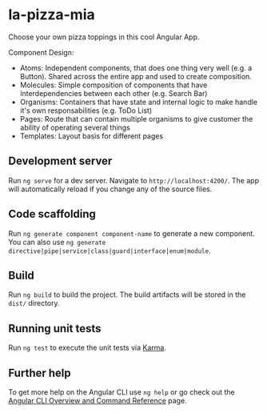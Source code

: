 # la-pizza-mia
Choose your own pizza toppings in this cool Angular App.

Component Design:

- Atoms: Independent components, that does one thing very well (e.g. a Button). Shared across the entire app and used to create composition.
- Molecules: Simple composition of components that have interdependencies between each other (e.g. Search Bar)
- Organisms: Containers that have state and internal logic to make handle it's own responsabilities (e.g. ToDo List)
- Pages: Route that can contain multiple organisms to give customer the ability of operating several things
- Templates: Layout basis for different pages

## Development server

Run `ng serve` for a dev server. Navigate to `http://localhost:4200/`. The app will automatically reload if you change any of the source files.

## Code scaffolding

Run `ng generate component component-name` to generate a new component. You can also use `ng generate directive|pipe|service|class|guard|interface|enum|module`.

## Build

Run `ng build` to build the project. The build artifacts will be stored in the `dist/` directory.

## Running unit tests

Run `ng test` to execute the unit tests via [Karma](https://karma-runner.github.io).

## Further help

To get more help on the Angular CLI use `ng help` or go check out the [Angular CLI Overview and Command Reference](https://angular.io/cli) page.

